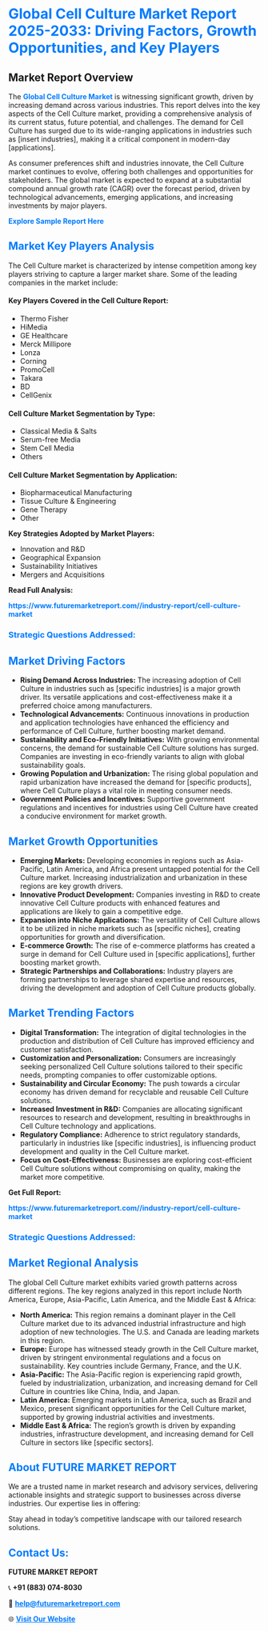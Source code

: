 <h1 style="color: #007BFF;">Global Cell Culture Market Report 2025-2033: Driving Factors, Growth Opportunities, and Key Players</h1>

<section id="overview">
<h2>Market Report Overview</h2>
<p>The <a href="https://www.futuremarketreport.com//industry-report/cell-culture-market" style="color: #007BFF; text-decoration: none;"><strong>Global Cell Culture Market</strong></a> is witnessing significant growth, driven by increasing demand across various industries. This report delves into the key aspects of the Cell Culture market, providing a comprehensive analysis of its current status, future potential, and challenges. The demand for Cell Culture has surged due to its wide-ranging applications in industries such as [insert industries], making it a critical component in modern-day [applications].</p>
<p>As consumer preferences shift and industries innovate, the Cell Culture market continues to evolve, offering both challenges and opportunities for stakeholders. The global market is expected to expand at a substantial compound annual growth rate (CAGR) over the forecast period, driven by technological advancements, emerging applications, and increasing investments by major players.</p>
</section>

<section id="overview">
<p><a href="https://www.futuremarketreport.com//request-sample/reportId=80274" style="color: #007BFF; text-decoration: none;"><strong>Explore Sample Report Here</strong></a></p>
</section>

<section id="key-players">
<h2 style="color: #007BFF;">Market Key Players Analysis</h2>
<p>The Cell Culture market is characterized by intense competition among key players striving to capture a larger market share. Some of the leading companies in the market include:</p>
<h4>Key Players Covered in the Cell Culture Report:</h4>
<ul><li>Thermo Fisher</li><li>HiMedia</li><li>GE Healthcare</li><li>Merck Millipore</li><li>Lonza</li><li>Corning</li><li>PromoCell</li><li>Takara</li><li>BD</li><li>CellGenix</li></ul>
<h4>Cell Culture Market Segmentation by Type:</h4>
<ul><li>Classical Media &amp; Salts</li><li>Serum-free Media</li><li>Stem Cell Media</li><li>Others</li></ul>

<h4>Cell Culture Market Segmentation by Application:</h4>
<ul><li>Biopharmaceutical Manufacturing</li><li>Tissue Culture &amp; Engineering</li><li>Gene Therapy</li><li>Other</li></ul>
<p><strong>Key Strategies Adopted by Market Players:</strong></p>
<ul>
<li>Innovation and R&D</li>
<li>Geographical Expansion</li>
<li>Sustainability Initiatives</li>
<li>Mergers and Acquisitions</li>
</ul>
</section>

<section>
<p><strong>Read Full Analysis: </strong></p><a href="https://www.futuremarketreport.com//industry-report/cell-culture-market" style="color: #007BFF; text-decoration: none;"><strong>https://www.futuremarketreport.com//industry-report/cell-culture-market</strong></a>
<h3 style="color: #007BFF;">Strategic Questions Addressed:</h3>
</section>

<section id="driving-factors">
<h2 style="color: #007BFF;">Market Driving Factors</h2>
<ul>
<li><strong>Rising Demand Across Industries:</strong> The increasing adoption of Cell Culture in industries such as [specific industries] is a major growth driver. Its versatile applications and cost-effectiveness make it a preferred choice among manufacturers.</li>
<li><strong>Technological Advancements:</strong> Continuous innovations in production and application technologies have enhanced the efficiency and performance of Cell Culture, further boosting market demand.</li>
<li><strong>Sustainability and Eco-Friendly Initiatives:</strong> With growing environmental concerns, the demand for sustainable Cell Culture solutions has surged. Companies are investing in eco-friendly variants to align with global sustainability goals.</li>
<li><strong>Growing Population and Urbanization:</strong> The rising global population and rapid urbanization have increased the demand for [specific products], where Cell Culture plays a vital role in meeting consumer needs.</li>
<li><strong>Government Policies and Incentives:</strong> Supportive government regulations and incentives for industries using Cell Culture have created a conducive environment for market growth.</li>
</ul>
</section>

<section id="growth-opportunities">
<h2 style="color: #007BFF;">Market Growth Opportunities</h2>
<ul>
<li><strong>Emerging Markets:</strong> Developing economies in regions such as Asia-Pacific, Latin America, and Africa present untapped potential for the Cell Culture market. Increasing industrialization and urbanization in these regions are key growth drivers.</li>
<li><strong>Innovative Product Development:</strong> Companies investing in R&D to create innovative Cell Culture products with enhanced features and applications are likely to gain a competitive edge.</li>
<li><strong>Expansion into Niche Applications:</strong> The versatility of Cell Culture allows it to be utilized in niche markets such as [specific niches], creating opportunities for growth and diversification.</li>
<li><strong>E-commerce Growth:</strong> The rise of e-commerce platforms has created a surge in demand for Cell Culture used in [specific applications], further boosting market growth.</li>
<li><strong>Strategic Partnerships and Collaborations:</strong> Industry players are forming partnerships to leverage shared expertise and resources, driving the development and adoption of Cell Culture products globally.</li>
</ul>
</section>

<section id="trending-factors">
<h2 style="color: #007BFF;">Market Trending Factors</h2>
<ul>
<li><strong>Digital Transformation:</strong> The integration of digital technologies in the production and distribution of Cell Culture has improved efficiency and customer satisfaction.</li>
<li><strong>Customization and Personalization:</strong> Consumers are increasingly seeking personalized Cell Culture solutions tailored to their specific needs, prompting companies to offer customizable options.</li>
<li><strong>Sustainability and Circular Economy:</strong> The push towards a circular economy has driven demand for recyclable and reusable Cell Culture solutions.</li>
<li><strong>Increased Investment in R&D:</strong> Companies are allocating significant resources to research and development, resulting in breakthroughs in Cell Culture technology and applications.</li>
<li><strong>Regulatory Compliance:</strong> Adherence to strict regulatory standards, particularly in industries like [specific industries], is influencing product development and quality in the Cell Culture market.</li>
<li><strong>Focus on Cost-Effectiveness:</strong> Businesses are exploring cost-efficient Cell Culture solutions without compromising on quality, making the market more competitive.</li>
</ul>
</section>

<section>
<p><strong>Get Full Report: </strong></p><a href="https://www.futuremarketreport.com//industry-report/cell-culture-market" style="color: #007BFF; text-decoration: none;"><strong>https://www.futuremarketreport.com//industry-report/cell-culture-market</strong></a>
<h3 style="color: #007BFF;">Strategic Questions Addressed:</h3>
</section>


<section id="regional-analysis">
<h2 style="color: #007BFF;">Market Regional Analysis</h2>
<p>The global Cell Culture market exhibits varied growth patterns across different regions. The key regions analyzed in this report include North America, Europe, Asia-Pacific, Latin America, and the Middle East & Africa:</p>
<ul>
<li><strong>North America:</strong> This region remains a dominant player in the Cell Culture market due to its advanced industrial infrastructure and high adoption of new technologies. The U.S. and Canada are leading markets in this region.</li>
<li><strong>Europe:</strong> Europe has witnessed steady growth in the Cell Culture market, driven by stringent environmental regulations and a focus on sustainability. Key countries include Germany, France, and the U.K.</li>
<li><strong>Asia-Pacific:</strong> The Asia-Pacific region is experiencing rapid growth, fueled by industrialization, urbanization, and increasing demand for Cell Culture in countries like China, India, and Japan.</li>
<li><strong>Latin America:</strong> Emerging markets in Latin America, such as Brazil and Mexico, present significant opportunities for the Cell Culture market, supported by growing industrial activities and investments.</li>
<li><strong>Middle East & Africa:</strong> The region’s growth is driven by expanding industries, infrastructure development, and increasing demand for Cell Culture in sectors like [specific sectors].</li>
</ul>
</section>

<footer>
<h2 style="color: #007BFF;">About FUTURE MARKET REPORT</h2>
<p>We are a trusted name in market research and advisory services, delivering actionable insights and strategic support to businesses across diverse industries. Our expertise lies in offering:</p>

<p>Stay ahead in today’s competitive landscape with our tailored research solutions.</p>

<h2 style="color: #007BFF;">Contact Us:</h2>
<p><strong>FUTURE MARKET REPORT</strong></p>
<p>📞 <strong>+91 (883) 074-8030</strong></p>
<p>📧 <strong><a href="mailto:help@futuremarketreport.com" style="color: #007BFF;">help@futuremarketreport.com</a></strong></p>
<p>🌐 <strong><a href="https://www.futuremarketreport.com/" style="color: #007BFF;">Visit Our Website</a></strong></p>
</footer>